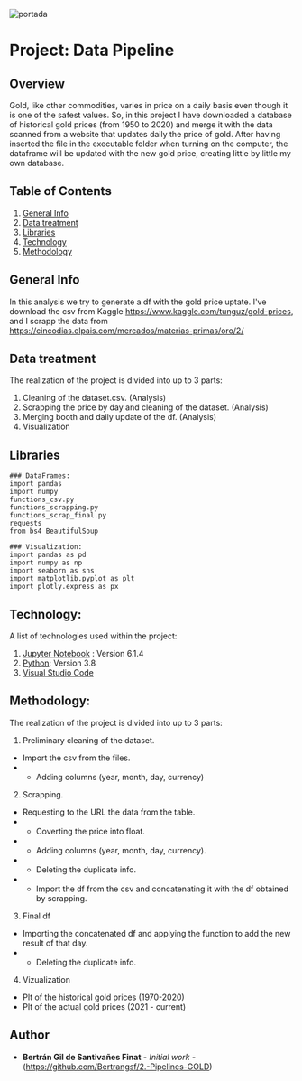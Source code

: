 ![portada](https://es.fxmag.com/images/cache/article_header_filter/images/articles/explicando-el-precio-del-oro-con-la-inflacion.jpg)

# Project: Data Pipeline

## Overview

Gold, like other commodities, varies in price on a daily basis even though it is one of the safest values. So, in this project I have downloaded a database of historical gold prices (from 1950 to 2020) and merge it with the data scanned from a website that updates daily the price of gold. After having inserted the file in the executable folder when turning on the computer, the dataframe will be updated with the new gold price, creating little by little my own database. 

## Table of Contents
1. [General Info](#general-info)
2. [Data treatment](#Data-treatment)
3. [Libraries](#Libraries)
4. [Technology](#Technology)
5. [Methodology](#Methodology)

## General Info

In this analysis we try to generate a df with the gold price uptate. I've download the csv from Kaggle https://www.kaggle.com/tunguz/gold-prices, and I scrapp the data from https://cincodias.elpais.com/mercados/materias-primas/oro/2/

## Data treatment

The realization of the project is divided into up to 3 parts: 

1. Cleaning of the dataset.csv. (Analysis)
2. Scrapping the price by day and cleaning of the dataset. (Analysis)
3. Merging booth and daily update of the df. (Analysis)
4. Visualization

## Libraries

```
### DataFrames:
import pandas 
import numpy 
functions_csv.py
functions_scrapping.py
functions_scrap_final.py
requests
from bs4 BeautifulSoup

### Visualization:
import pandas as pd
import numpy as np
import seaborn as sns
import matplotlib.pyplot as plt
import plotly.express as px
```
## Technology: 

A list of technologies used within the project:

1. [Jupyter Notebook](https://jupyter.org/) : Version 6.1.4
2. [Python](https://www.python.org/): Version 3.8
3. [Visual Studio Code](https://code.visualstudio.com/)

## Methodology: 

The realization of the project is divided into up to 3 parts: 

1. Preliminary cleaning of the dataset. 

* Import the csv from the files.
* - Adding columns (year, month, day, currency)

2. Scrapping. 

* Requesting to the URL the data from the table.
* - Coverting the price into float.
* - Adding columns (year, month, day, currency).
* - Deleting the duplicate info.
* - Import the df from the csv and concatenating it with the df obtained by scrapping.

3. Final df

* Importing the concatenated df and applying the function to add the new result of that day.
* - Deleting the duplicate info.

4. Vizualization

* Plt of the historical gold prices (1970-2020)
* Plt of the actual gold prices (2021 - current)

## Author

* **Bertrán Gil de Santivañes Finat** - *Initial work* - (https://github.com/Bertrangsf/2.-Pipelines-GOLD)
